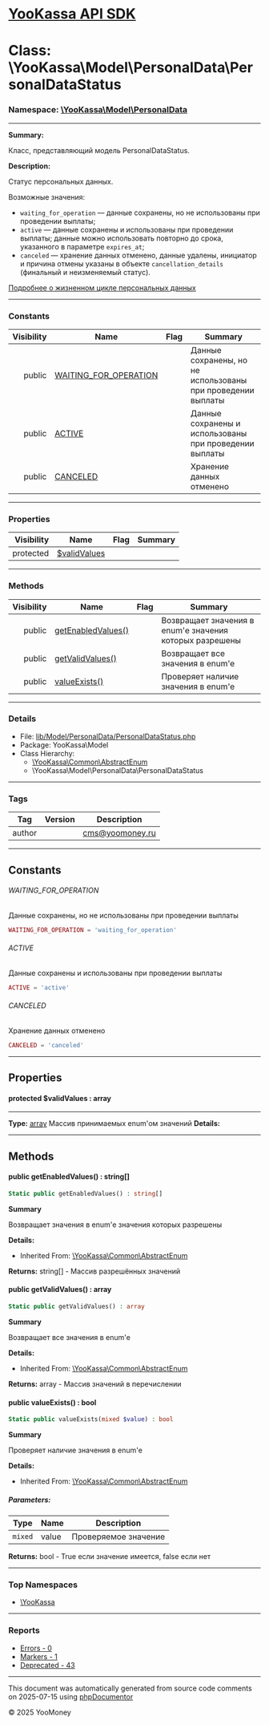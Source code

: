 # [YooKassa API SDK](../home.md)

# Class: \YooKassa\Model\PersonalData\PersonalDataStatus
### Namespace: [\YooKassa\Model\PersonalData](../namespaces/yookassa-model-personaldata.md)
---
**Summary:**

Класс, представляющий модель PersonalDataStatus.

**Description:**

Статус персональных данных.

Возможные значения:
- `waiting_for_operation` — данные сохранены, но не использованы при проведении выплаты;
- `active` — данные сохранены и использованы при проведении выплаты; данные можно использовать повторно до срока, указанного в параметре `expires_at`;
- `canceled` — хранение данных отменено, данные удалены, инициатор и причина отмены указаны в объекте `cancellation_details` (финальный и неизменяемый статус).

[Подробнее о жизненном цикле персональных данных](/developers/payouts/scenario-extensions/recipient-check#lifecircle)

---
### Constants
| Visibility | Name | Flag | Summary |
| ----------:| ---- | ---- | ------- |
| public | [WAITING_FOR_OPERATION](../classes/YooKassa-Model-PersonalData-PersonalDataStatus.md#constant_WAITING_FOR_OPERATION) |  | Данные сохранены, но не использованы при проведении выплаты |
| public | [ACTIVE](../classes/YooKassa-Model-PersonalData-PersonalDataStatus.md#constant_ACTIVE) |  | Данные сохранены и использованы при проведении выплаты |
| public | [CANCELED](../classes/YooKassa-Model-PersonalData-PersonalDataStatus.md#constant_CANCELED) |  | Хранение данных отменено |

---
### Properties
| Visibility | Name | Flag | Summary |
| ----------:| ---- | ---- | ------- |
| protected | [$validValues](../classes/YooKassa-Model-PersonalData-PersonalDataStatus.md#property_validValues) |  |  |

---
### Methods
| Visibility | Name | Flag | Summary |
| ----------:| ---- | ---- | ------- |
| public | [getEnabledValues()](../classes/YooKassa-Common-AbstractEnum.md#method_getEnabledValues) |  | Возвращает значения в enum'е значения которых разрешены |
| public | [getValidValues()](../classes/YooKassa-Common-AbstractEnum.md#method_getValidValues) |  | Возвращает все значения в enum'e |
| public | [valueExists()](../classes/YooKassa-Common-AbstractEnum.md#method_valueExists) |  | Проверяет наличие значения в enum'e |

---
### Details
* File: [lib/Model/PersonalData/PersonalDataStatus.php](../../lib/Model/PersonalData/PersonalDataStatus.php)
* Package: YooKassa\Model
* Class Hierarchy: 
  * [\YooKassa\Common\AbstractEnum](../classes/YooKassa-Common-AbstractEnum.md)
  * \YooKassa\Model\PersonalData\PersonalDataStatus

---
### Tags
| Tag | Version | Description |
| --- | ------- | ----------- |
| author |  | cms@yoomoney.ru |

---
## Constants
<a name="constant_WAITING_FOR_OPERATION" class="anchor"></a>
###### WAITING_FOR_OPERATION
Данные сохранены, но не использованы при проведении выплаты

```php
WAITING_FOR_OPERATION = 'waiting_for_operation'
```


<a name="constant_ACTIVE" class="anchor"></a>
###### ACTIVE
Данные сохранены и использованы при проведении выплаты

```php
ACTIVE = 'active'
```


<a name="constant_CANCELED" class="anchor"></a>
###### CANCELED
Хранение данных отменено

```php
CANCELED = 'canceled'
```



---
## Properties
<a name="property_validValues"></a>
#### protected $validValues : array
---
**Type:** <a href="../array"><abbr title="array">array</abbr></a>
Массив принимаемых enum&#039;ом значений
**Details:**



---
## Methods
<a name="method_getEnabledValues" class="anchor"></a>
#### public getEnabledValues() : string[]

```php
Static public getEnabledValues() : string[]
```

**Summary**

Возвращает значения в enum'е значения которых разрешены

**Details:**
* Inherited From: [\YooKassa\Common\AbstractEnum](../classes/YooKassa-Common-AbstractEnum.md)

**Returns:** string[] - Массив разрешённых значений


<a name="method_getValidValues" class="anchor"></a>
#### public getValidValues() : array

```php
Static public getValidValues() : array
```

**Summary**

Возвращает все значения в enum'e

**Details:**
* Inherited From: [\YooKassa\Common\AbstractEnum](../classes/YooKassa-Common-AbstractEnum.md)

**Returns:** array - Массив значений в перечислении


<a name="method_valueExists" class="anchor"></a>
#### public valueExists() : bool

```php
Static public valueExists(mixed $value) : bool
```

**Summary**

Проверяет наличие значения в enum'e

**Details:**
* Inherited From: [\YooKassa\Common\AbstractEnum](../classes/YooKassa-Common-AbstractEnum.md)

##### Parameters:
| Type | Name | Description |
| ---- | ---- | ----------- |
| <code lang="php">mixed</code> | value  | Проверяемое значение |

**Returns:** bool - True если значение имеется, false если нет



---

### Top Namespaces

* [\YooKassa](../namespaces/yookassa.md)

---

### Reports
* [Errors - 0](../reports/errors.md)
* [Markers - 1](../reports/markers.md)
* [Deprecated - 43](../reports/deprecated.md)

---

This document was automatically generated from source code comments on 2025-07-15 using [phpDocumentor](http://www.phpdoc.org/)

&copy; 2025 YooMoney